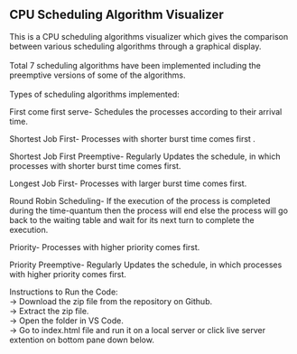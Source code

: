 <h2> CPU Scheduling Algorithm Visualizer</h2>
This is a CPU scheduling algorithms visualizer which gives the comparison between various scheduling algorithms through a graphical display.<br><br>
Total 7 scheduling algorithms have been implemented including the preemptive versions of some of the algorithms.<br><br>
Types of scheduling algorithms implemented:  

First come first serve- Schedules the processes according to their arrival time.

Shortest Job First- Processes with shorter burst time comes first .

Shortest Job First Preemptive- Regularly Updates the schedule, in which processes with shorter burst time comes first.

Longest Job First- Processes with larger burst time comes first.

Round Robin Scheduling- If the execution of the process is completed during the time-quantum then the process will end else the process will go back to the waiting table and wait for its next turn to complete the execution.

Priority- Processes with higher priority comes first. 

Priority Preemptive- Regularly Updates the schedule, in which processes with higher priority comes first.

Instructions to Run the Code:<br>
-> Download the zip file from the repository on Github.<br>
-> Extract the zip file.<br>
-> Open the folder in VS Code.<br>
-> Go to index.html file and run it on a local server or click live server extention on bottom pane down below.<br>

